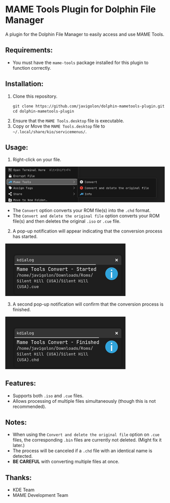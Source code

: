 # MAME Tools Plugin for Dolphin File Manager

A plugin for the Dolphin File Manager to easily access and use MAME Tools.

## Requirements:
* You must have the `mame-tools` package installed for this plugin to function correctly.

## Installation:
1. Clone this repository.
   ```
   git clone https://github.com/javigolon/dolphin-mametools-plugin.git
   cd dolphin-mametools-plugin
   ```
2. Ensure that the `MAME Tools.desktop` file is executable.
3. Copy or Move the `MAME Tools.desktop` file to `~/.local/share/kio/servicemenus/`.

## Usage:
1. Right-click on your file.

![Screenshot](screenshots/screenshot.png)

* The `Convert` option converts your ROM file(s) into the `.chd` format.
* The `Convert and delete the original file` option converts your ROM file(s) and then deletes the original `.iso` or `.cue` file.

2. A pop-up notification will appear indicating that the conversion process has started.

![sss](screenshots/screenshot2.png)

3. A second pop-up notification will confirm that the conversion process is finished.

![sss](screenshots/screenshot3.png)

## Features:
* Supports both `.iso` and `.cue` files.
* Allows processing of multiple files simultaneously (though this is not recommended).

## Notes:
* When using the `Convert and delete the original file` option on `.cue` files, the corresponding `.bin` files are currently not deleted. (Might fix it later.)
* The process will be canceled if a `.chd` file with an identical name is detected.
* **BE CAREFUL** with converting multiple files at once.

## Thanks:
* KDE Team
* MAME Development Team
